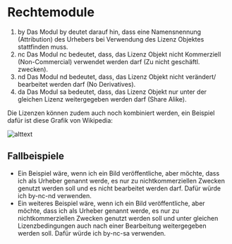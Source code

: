 # Rechtemodule
1. by
Das Modul by deutet darauf hin, dass eine Namensnennung (Attribution) des Urhebers bei Verwendung des Lizenz Objektes stattfinden muss.
2. nc
Das Modul nc bedeutet, dass, das Lizenz Objekt nicht Kommerziell (Non-Commercial) verwendet werden darf (Zu nicht geschäftl. zwecken).
3. nd
Das Modul nd bedeutet, dass, das Lizenz Objekt nicht verändert/ bearbeitet werden darf (No Derivatives).
4. da
Das Modul sa bedeutet, dass, das Lizenz Objekt nur unter der gleichen Lizenz weitergegeben werden darf (Share Alike).

Die Lizenzen können zudem auch noch kombiniert werden, ein Beispiel dafür ist diese Grafik von Wikipedia:

![alttext](https://upload.wikimedia.org/wikipedia/commons/thumb/3/3d/Creative_Commons_Lizenzspektrum_DE.svg/512px-Creative_Commons_Lizenzspektrum_DE.svg.png "Wikipedia Lizenzkombinationen")

## Fallbeispiele
* Ein Beispiel wäre, wenn ich ein Bild veröffentliche, aber möchte, dass ich als Urheber genannt werde, es nur zu nichtkommerziellen Zwecken genutzt werden soll und es nicht bearbeitet werden darf. Dafür würde ich by-nc-nd verwenden.
* Ein weiteres Beispiel wäre, wenn ich ein Bild veröffentliche, aber möchte, dass ich als Urheber genannt werde, es nur zu nichtkommerziellen Zwecken genutzt werden soll und unter gleichen Lizenzbedingungen auch nach einer Bearbeitung weitergegeben werden soll. Dafür würde ich by-nc-sa verwenden.



